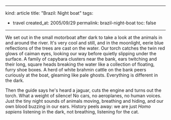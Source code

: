 -----
kind: article
title: "Brazil: Night boat"
tags:
- travel
created_at: 2005/09/29
permalink: brazil-night-boat
toc: false
-----

<p>We set out in the small motorboat after dark to take a look at the animals in and around the river. It's very cool and still, and in the moonlight, eerie blue reflections of the trees are cast on the water. Our torch catches the twin red glows of caiman eyes, looking our way before quietly slipping under the surface. A family of capybara clusters near the bank, ears twitching and their long, square heads breaking the water like a collection of floating, furry shoe boxes. A herd of white brahmin cattle on the bank peers curiously at the boat, gleaming like pale ghosts. Everything is different in the dark.</p>

<p>Then the guide says he's heard a jaguar, cuts the engine and turns out the torch. What a weight of silence! No cars, no aeroplanes, no human voices. Just the tiny night sounds of animals moving, breathing and hiding, and our own blood buzzing in our ears. History peels away: we are just <em>Homo sapiens</em> listening in the dark, not breathing, listening for the cat.</p>



